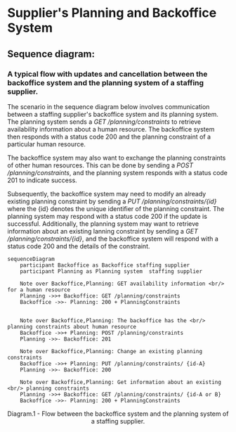 # Supplier's Planning and Backoffice System

## Sequence diagram:

### A typical flow with updates and cancellation between the backoffice system and the planning system of a **staffing supplier.**

The scenario in the sequence diagram below involves communication between a staffing supplier's backoffice system and its planning system. The planning system sends a _GET /planning/constraints_ to retrieve availability information about a human resource. The backoffice system then responds with a status code 200 and the planning constraint of a particular human resource.

The backoffice system may also want to exchange the planning constraints of other human resources. This can be done by sending a _POST /planning/constraints_, and the planning system responds with a status code 201 to indicate success.

Subsequently, the backoffice system may need to modify an already existing planning constraint by sending a _PUT /planning/constraints/{id}_ where the {id} denotes the unique identifier of the planning constraint. The planning system may respond with a status code 200 if the update is successful. Additionally, the planning system may want to retrieve information about an existing lanning constraint by sending a _GET /planning/constraints/{id}_, and the backoffice system will respond with a status code 200 and the details of the constraint.

```mermaid
sequenceDiagram
    participant Backoffice as Backoffice staffing supplier
    participant Planning as Planning system  staffing supplier

    Note over Backoffice,Planning: GET availability information <br/> for a human resource
    Planning ->>+ Backoffice: GET /planning/constraints
    Backoffice ->>- Planning: 200 + PlanningConstraints


    Note over Backoffice,Planning: The backoffice has the <br/> planning constraints about human resource
    Backoffice ->>+ Planning: POST /planning/constraints
    Planning ->>- Backoffice: 201

    Note over Backoffice,Planning: Change an existing planning constraints
    Backoffice ->>+ Planning: PUT /planning/constraints/ {id-A}
    Planning ->>- Backoffice: 200

    Note over Backoffice,Planning: Get information about an existing <br/> planning constraints
    Planning ->>+ Backoffice: GET /planning/constraints/ {id-A or B}
    Backoffice ->>- Planning: 200 + PlanningConstraints
```

<figcaption align = "center">Diagram.1 - Flow between the backoffice system and the planning system of a staffing supplier.</figcaption>
